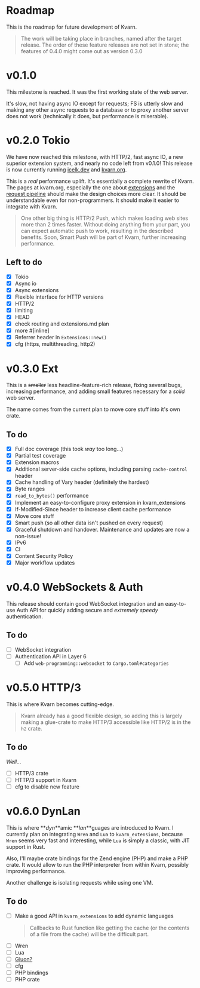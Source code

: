 # Roadmap

This is the roadmap for future development of Kvarn.

> The work will be taking place in branches, named after the target release. The order of these feature releases are not set in stone;
> the features of 0.4.0 might come out as version 0.3.0

# v0.1.0

This milestone is reached. It was the first working state of the web server.

It's slow, not having async IO except for requests; FS is utterly slow and
making any other async requests to a database or to proxy another server does not work
(technically it does, but performance is miserable).

# v0.2.0 Tokio

We have now reached this milestone, with HTTP/2, fast async IO, a new superior extension system, and nearly no code left from v0.1.0!
This release is now currently running [icelk.dev](https://icelk.dev) and [kvarn.org](https://kvarn.org).

This is a _real_ performance uplift. It's essentially a complete rewrite of Kvarn.
The pages at kvarn.org, especially the one about [extensions](https://kvarn.org/extensions/) and
the [request pipeline](https://kvarn.org/pipeline.) should make the design choices more clear.
It should be understandable even for non-programmers. It should make it easier to integrate with Kvarn.

> One other big thing is HTTP/2 Push, which makes loading web sites more than 2 times faster.
> Without doing anything from your part, you can expect automatic push to work, resulting in the
> described benefits. Soon, Smart Push will be part of Kvarn, further increasing performance.

## Left to do

-   [x] Tokio
-   [x] Async io
-   [x] Async extensions
-   [x] Flexible interface for HTTP versions
-   [x] HTTP/2
-   [x] limiting
-   [x] HEAD
-   [x] check routing and extensions.md plan
-   [x] more #[inline]
-   [x] Referrer header in `Extensions::new()`
-   [x] cfg (https, multithreading, http2)

# v0.3.0 Ext

This is a ~~smaller~~ less headline-feature-rich release, fixing several bugs, increasing performance, and adding small features necessary for a _solid_ web server.

The name comes from the current plan to move core stuff into it's own crate.

## To do

-   [x] Full doc coverage (this took _way_ too long...)
-   [x] Partial test coverage
-   [x] Extension macros
-   [x] Additional server-side cache options, including parsing `cache-control` header
-   [x] Cache handling of Vary header (definitely the hardest)
-   [x] Byte ranges
-   [x] `read_to_bytes()` performance
-   [x] Implement an easy-to-configure proxy extension in kvarn_extensions
-   [x] If-Modified-Since header to increase client cache performance
-   [x] Move core stuff
-   [x] Smart push (so all other data isn't pushed on every request)
-   [x] Graceful shutdown and handover. Maintenance and updates are now a non-issue!
-   [x] IPv6
-   [x] CI
-   [x] Content Security Policy
-   [x] Major workflow updates

# v0.4.0 WebSockets & Auth

This release should contain good WebSocket integration and an easy-to-use Auth API
for quickly adding secure and _extremely speedy_ authentication.

## To do

-   [ ] WebSocket integration
-   [ ] Authentication API in Layer 6
    -   [ ] Add `web-programming::websocket` to `Cargo.toml#categories`

# v0.5.0 HTTP/3

This is where Kvarn becomes cutting-edge.

> Kvarn already has a good flexible design, so adding this is largely making
> a glue-crate to make HTTP/3 accessible like HTTP/2 is in the `h2` crate.

## To do

_Well..._

-   [ ] HTTP/3 crate
-   [ ] HTTP/3 support in Kvarn
-   [ ] cfg to disable new feature

# v0.6.0 DynLan

This is where **_dyn_**amic **_lan_**guages are introduced to Kvarn. I currently plan on integrating `Wren` and `Lua` to `kvarn_extensions`,
because `Wren` seems very fast and interesting, while `Lua` is simply a classic, with JIT support in Rust.

Also, I'll maybe crate bindings for the Zend engine (PHP) and make a PHP crate. It would allow to run the PHP interpreter
from within Kvarn, possibly improving performance.

Another challenge is isolating requests while using one VM.

## To do

-   [ ] Make a good API in `kvarn_extensions` to add dynamic languages
    > Callbacks to Rust function like getting the cache
    > (or the contents of a file from the cache) will be the difficult part.
-   [ ] Wren
-   [ ] Lua
-   [ ] [Gluon?](https://github.com/gluon-lang/gluon)
-   [ ] cfg
-   [ ] PHP bindings
-   [ ] PHP crate
